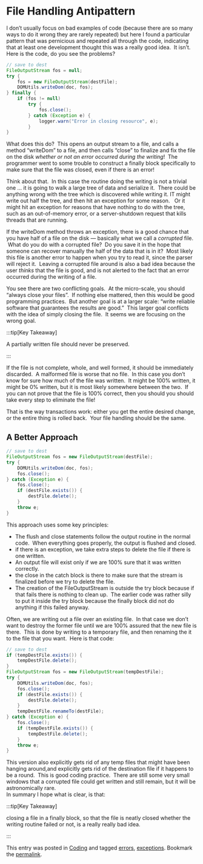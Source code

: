 #  File Handling Antipattern

I don’t usually focus on bad examples of code (because there are so many ways to do it wrong they are rarely repeated) but here I found a particular pattern that was pernicious and repeated all through the code, indicating that at least one development thought this was a really good idea.  It isn’t.  
Here is the code, do you see the problems?

```java
// save to dest
FileOutputStream fos = null;
try {
    fos = new FileOutputStream(destFile);
    DOMUtils.writeDom(doc, fos);
} finally {
    if (fos != null)
        try {
            fos.close();
        } catch (Exception e) {
            logger.warn("Error in closing resource", e);
        }
}
```


What does this do?  This opens an output stream to a file, and calls a method “writeDom” to a file, and then calls “close” to finalize and fix the file on the disk _whether or not an error occurred during the writing_!  The programmer went to some trouble to construct a finally block specifically to make sure that the file was closed, even if there is an error!  

Think about that.  In this case the routine doing the writing is not a trivial one … it is going to walk a large tree of data and serialize it.  There could be anything wrong with the tree which is discovered while writing it. IT might write out half the tree, and then hit an exception for some reason.   Or it might hit an exception for reasons that have nothing to do with the tree, such as an out-of-memory error, or a server-shutdown request that kills threads that are running.  

If the writeDom method throws an exception, there is a good chance that you have half of a file on the disk — basically what we call a _corrupted_ file.  What do you do with a corrupted file?  Do you save it in the hope that someone can recover manually the half of the data that is in it?  Most likely this file is another error to happen when you try to read it, since the parser will reject it.  Leaving a corrupted file around is also a bad idea because the user _thinks_ that the file is good, and is not alerted to the fact that an error occurred during the writing of a file.  

You see there are two conflicting goals.  At the micro-scale, you should “always close your files”.  If nothing else mattered, then this would be good programming practices.  But another goal is at a larger scale: “write reliable software that guarantees the results are good.”  This larger goal conflicts with the idea of simply closing the file.  It seems we are focusing on the wrong goal.

:::tip[Key Takeaway]

A partially written file should never be preserved.

:::

If the file is not complete, whole, and well formed, it should be immediately discarded.  A malformed file is worse that no file.  In this case you don’t know for sure how much of the file was written.  It might be 100% written, it might be 0% written, but it is most likely somewhere between the two.  If you can not prove that the file is 100% correct, then you should you should take every step to eliminate the file!  

That is the way transactions work: either you get the entire desired change, or the entire thing is rolled back.  Your file handling should be the same.

## A Better Approach

```java
// save to dest
FileOutputStream fos = new FileOutputStream(destFile);
try {
    DOMUtils.writeDom(doc, fos);
    fos.close();
} catch (Exception e) {
    fos.close();
    if (destFile.exists()) {
        destFile.delete();
    }
    throw e;
}

```


This approach uses some key principles:

*   The flush and close statements follow the output routine in the normal code.  When everything goes properly, the output is flushed and closed.
*   if there is an exception, we take extra steps to delete the file if there is one written.
*   An output file will exist only if we are 100% sure that it was written correctly.
*   the close in the catch block is there to make sure that the stream is finalized before we try to delete the file.
*   The creation of the FileOutputStream is outside the try block because if that fails there is nothing to clean up.  The earlier code was rather silly to put it inside the try block because the finally block did not do anything if this failed anyway.

Often, we are writing out a file over an existing file.  In that case we don’t want to destroy the former file until we are 100% assured that the new file is there.  This is done by writing to a temporary file, and then renaming the it to the file that you want.  Here is that code:

```java
// save to dest
if (tempDestFile.exists()) {
    tempDestFile.delete();
}
FileOutputStream fos = new FileOutputStream(tempDestFile);
try {
    DOMUtils.writeDom(doc, fos);
    fos.close();
    if (destFile.exists()) {
        destFile.delete();
    }
    tempDestFile.renameTo(destFile);
} catch (Exception e) {
    fos.close();
    if (tempDestFile.exists()) {
        tempDestFile.delete();
    }
    throw e;
}
```


This version also explicitly gets rid of any temp files that might have been hanging around,and explicitly gets rid of the destination file if it happens to be a round.  This is good coding practice.  There are still some very small windows that a corrupted file could get written and still remain, but it will be astronomically rare.  
In summary I hope what is clear, is that:

:::tip[Key Takeaway]

closing a file in a finally block, so that the file is neatly closed whether the writing routine failed or not, is a really really bad idea.

:::

This entry was posted in [Coding](https://agiletribe.purplehillsbooks.com/category/coding/) and tagged [errors](https://agiletribe.purplehillsbooks.com/tag/errors/), [exceptions](https://agiletribe.purplehillsbooks.com/tag/exceptions/). Bookmark the [permalink](https://agiletribe.purplehillsbooks.com/2013/07/18/surprising-outrageous-file-handling/ "Permalink to Surprising outrageous file handling").